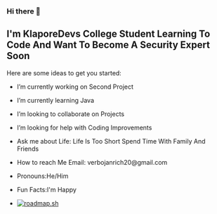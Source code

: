 ### Hi there 👋
<p><h2>I'm KlaporeDevs College Student Learning To Code And Want To Become A Security Expert Soon</h2></p>
<!--KlaporeDevs/KlaporeDevs is a ✨ _special_ ✨ repository because its `README.md` (this file) appears on your GitHub profile.-->

Here are some ideas to get you started:

- <p>I’m currently working on Second Project</p>
- <p>I’m currently learning Java</p>
- <p>I’m looking to collaborate on Projects</p>
- <p>I’m looking for help with Coding Improvements</p>
- <p>Ask me about Life: Life Is Too Short Spend Time With Family And Friends</p>
- <p>How to reach Me Email: verbojanrich20@gmail.com</p>
- <p>Pronouns:He/Him</p>
- <p>Fun Facts:I'm Happy</p>
- <a href="https://roadmap.sh"><img src="https://api.roadmap.sh/v1-badge/tall/64c38d78e244f2be6a48fd83?variant=dark" alt="roadmap.sh"/></a>

